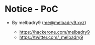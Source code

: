 # Notice - PoC

- By melbadry9 (me@melbadry9.xyz)

    * https://hackerone.com/melbadry9
    * https://twitter.com/_melbadry9
    

